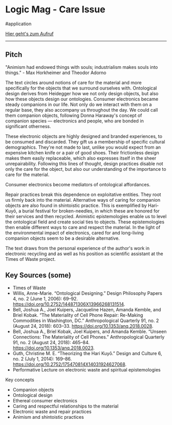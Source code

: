 # Logic Mag - Care Issue

#application

[Hier geht's zum Aufruf](https://logicmag.io/pitch-us/)

---

## Pitch

"Animism had endowed things with souls; industrialism makes souls into things." - Max Horkheimer and Theodor Adorno

The text circles around notions of care for the material and more specifically for the objects that we surround ourselves with. Ontological design derives from Heidegger how we not only design objects, but also how these objects design our ontologies. Consumer electronics became steady companions in our life. Not only do we interact with them on a regular base, they also accompany us throughout the day. We could call them companion objects, following Donna Haraway's concept of companion species — electronics and people, who are bonded in significant otherness.

These electronic objects are highly designed and branded experiences, to be consumed and discarded. They gift us a membership of specific cultural demographics. They're not made to last, unlike you would expect from an expensive kitchen knife or a pair of good shoes. Their frictionless design makes them easily replaceable, which also expresses itself in the sheer unrepairability. Following this lines of thought, design practices disable not only the care for the object, but also our understanding of the importance to care for the material.

Consumer electronics become mediators of ontological affordances.

Repair practices break this dependence on exploitative entities. They root us firmly back into the material. Alternative ways of caring for companion objects are also found in shintoistic practice. This is exemplified by Hari-Kuyō, a burial festival for broken-needles, in which these are honored for their services and then recycled. Animistic epistemologies enable us to level the ontological field and create social ties to objects. These epistemologies then enable different ways to care and respect the material. In the light of the environmental impact of electronics, cared for and long-living companion objects seem to be a desirable alternative.

The text draws from the personal experience of the author's work in electronic recycling and as well as his position as scientific assistant at the Times of Waste project.

## Key Sources (some)

* Times of Waste
* Willis, Anne-Marie. “Ontological Designing.” Design Philosophy Papers 4, no. 2 (June 1, 2006): 69–92. https://doi.org/10.2752/144871306X13966268131514.
* Bell, Joshua A., Joel Kuipers, Jacqueline Hazen, Amanda Kemble, and Briel Kobak. “The Materiality of Cell Phone Repair: Re-Making Commodities in Washington, DC.” Anthropological Quarterly 91, no. 2 (August 24, 2018): 603–33. https://doi.org/10.1353/anq.2018.0028.
* Bell, Joshua A., Briel Kobak, Joel Kuipers, and Amanda Kemble. “Unseen Connections: The Materiality of Cell Phones.” Anthropological Quarterly 91, no. 2 (August 24, 2018): 465–84. https://doi.org/10.1353/anq.2018.0023.
* Guth, Christine M. E. “Theorizing the Hari Kuyō.” Design and Culture 6, no. 2 (July 1, 2014): 169–86. https://doi.org/10.2752/175470814X14031924627068.
* Performative Lecture on electronic waste and spiritual epistemologies

Key concepts

* Companion objects
* Ontological design
* Ethereal consumer electronics
* Caring and respectful relationships to the material
* Electronic waste and repair practices
* Animism and shintoistic practices